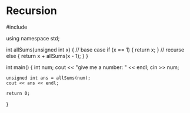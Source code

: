 # Recursion

#include <iostream>

using namespace std;

int allSums(unsigned int x) 
{
    // base case
    if (x == 1) 
    {
        return x;
    }
    // recurse
    else 
    {
        return x + allSums(x - 1);
    }
}

int main()
{
    int num;
    cout << "give me a number:  " << endl;
    cin >> num;
    
    unsigned int ans = allSums(num);
    cout << ans << endl;
    
    return 0;
}
